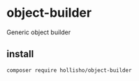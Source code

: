 # object-builder
Generic object builder


## install
```
composer require hollisho/object-builder
```